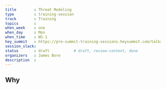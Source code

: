 ```yaml
---
title        : Threat Modeling 
type         : training-session
track        : Training
topics       : 
when_week    : one
when_day     : Mon
when_time    : WS-1
hey_summit   : https://pre-summit-training-sessions.heysummit.com/talks/threat-modeling/
session_slack:
status       : draft           # draft, review-content, done
organizers   : James Bore
description  : 
---
```


## Why

<!--Add intro-->
